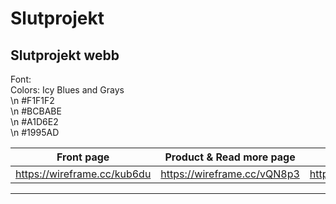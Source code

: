 # Slutprojekt <br>
Slutprojekt webb <br>
---
Font: <link href='https://fonts.googleapis.com/css?family=Titillium+Web' rel='stylesheet' type='text/css'> <br>
Colors: Icy Blues and Grays <br>
\n #F1F1F2 <br>
\n #BCBABE <br>
\n #A1D6E2 <br>
\n #1995AD <br>

| Front page | Product & Read more page | Contact Page 
| --- | --- | --- |
| https://wireframe.cc/kub6du | https://wireframe.cc/vQN8p3 | https://wireframe.cc/kub6du |
---


